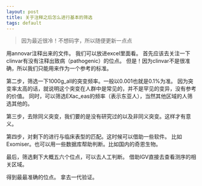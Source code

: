```yaml
---
layout: post
title: 关于注释之后怎么进行基本的筛选
tags: default
---
```

>因为最近很冷！不想码字，所以随便更新一点点

用annovar注释出来的文件。
我们可以放进excel里面看。
首先应该去关注一下clinvar有没有注释出致病（pathogenic）的位点。
但是！因为clinvar不是很准确，所以我们只能用来作为一个参考的标准。

第二步，筛选一下1000g_all的突变频率。一般以0.001也就是0.1%为准。
因为突变率太高的话，就说明这个突变在人群中是常见的，并不是罕见的变异，没有参考的价值。
同时，可以筛选EXac_eas的频率（表示东亚人），当然其他区域的人筛选其他的。

第三步，去除同义突变，我们要的是没有研究过的以及非同义突变。这样才有意义。

第四步，对剩下的进行与临床表型的匹配。这时候可以借助一些软件。
比如Exomiser。也可以用一些数据库帮助判断。比如国内的奇恩生物。

最后，筛选剩下大概五六个位点，可以去人工判断。
借助IGV直接去查看测序的相关区域。

得到最最准确的位点。
拿去一代验证。

[T_T]:我的电源快来！